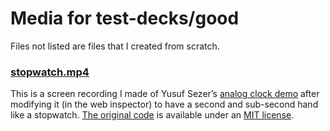 # Media for test-decks/good

Files not listed are files that I created from scratch.

### [stopwatch.mp4](stopwatch.mp4)

This is a screen recording I made of Yusuf Sezer’s [analog clock demo][] after
modifying it (in the web inspector) to have a second and sub-second hand like a
stopwatch. [The original code][analog clock code] is available under an [MIT
license][analog clock license].

[analog clock demo]: https://www.yusufsezer.com/analog-clock/
[analog clock code]: https://github.com/yusufsefasezer/analog-clock
[analog clock license]: https://github.com/yusufsefasezer/analog-clock/blob/daac8d8ea85ca7d91c55671ad411414d400c0994/LICENSE
